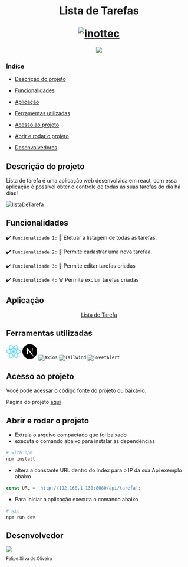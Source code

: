 <h1 align="center">
  <p align="center">Lista de Tarefas</p>
  <a href="https://inottec.com.br/felipe/"><img src="https://user-images.githubusercontent.com/63815922/232280305-997dbecf-cf4d-499f-a2c6-a6f5e4448c49.png?text=Lista de Tarefa#vitrinedev" alt="inottec"></a>
</h1>

<p align="center">
<img src="http://img.shields.io/static/v1?label=STATUS&message=EM%20DESENVOLVIMENTO&color=GREEN&style=for-the-badge"/>
</p>

### Índice

- [Descrição do projeto](#descrição-do-projeto)

- [Funcionalidades](#funcionalidades)

- [Aplicação](#aplicação)

- [Ferramentas utilizadas](#ferramentas-utilizadas)

- [Acesso ao projeto](#acesso-ao-projeto)

- [Abrir e rodar o projeto](#abrir-e-rodar-o-projeto)

- [Desenvolvedores](#desenvolvedores)

## Descrição do projeto 

<p align="justify">

Lista de tarefa é uma aplicação web desenvolvida em react, com essa aplicação é possível obter o controle de todas as suas tarefas do dia há dias!
  
![listaDeTarefa](https://user-images.githubusercontent.com/63815922/232278181-c5d56641-f8d3-40c6-8fd4-729c38e8b5b0.jpg)

</p>

## Funcionalidades

:heavy_check_mark: `Funcionalidade 1:` 📆 Efetuar a listagem de todas as tarefas.

:heavy_check_mark: `Funcionalidade 2:` 📑 Permite cadastrar uma nova tarefaa.

:heavy_check_mark: `Funcionalidade 3:` 📝 Permite editar tarefas criadas

:heavy_check_mark: `Funcionalidade 4:` 🗑️ Permite excluir tarefas criadas

## Aplicação

<div align="center">
  
[Lista de Tarefa](https://user-images.githubusercontent.com/63815922/232279071-69e8a793-21cd-4fab-bcf0-6377658d94bf.mp4)
  
</div>





###

## Ferramentas utilizadas
<code><img width="40px" src="https://raw.githubusercontent.com/devicons/devicon/master/icons/react/react-original.svg" title = "React"/></code>
<code><img width="40px" src="https://raw.githubusercontent.com/devicons/devicon/master/icons/nextjs/nextjs-original.svg" title = "Next.js"/></code>
<code><img width="70px" src="https://axios-http.com/assets/logo.svg" title = "Axios"/></code>
<code><img width="44px" src="https://tailwindcss.com/_next/static/media/tailwindcss-mark.79614a5f61617ba49a0891494521226b.svg" title = "Tailwind"/></code>
<code><img width="70px" src="https://sweetalert2.github.io/images/SweetAlert2.png" title = "SweetAlert"/></code>
###

## Acesso ao projeto


Você pode [acessar o código fonte do projeto](https://github.com/Felipe-S-O/App-tarefas) ou [baixá-lo](https://github.com/Felipe-S-O/App-tarefas/archive/refs/heads/main.zip).

Pagina do projeto [aqui](https://tarefas-tawny.vercel.app/)

## Abrir e rodar o projeto

- Extraia o arquivo compactado  que foi baixado
- executa o comando abaixo para instalar as dependências
```bash
# with npm
npm install
```
- altera a constante URL dentro do index para o IP da sua Api exemplo abaixo 
```js
const URL = 'http://192.168.1.130:8080/api/tarefa';
```
- Para iniciar a aplicação executa o comando abaixo
```bash
# wit
npm run dev
```

## Desenvolvedor

[<img src="https://avatars.githubusercontent.com/u/63815922?v=4" width=115><br><sub>Felipe Silva de Oliveira</sub>](https://github.com/Felipe-S-O) 

